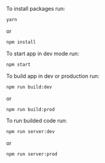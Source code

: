 To install packages run:
```bash
yarn
```
or
```bash
npm install
```

To start app in dev mode run:
```bash
npm start
```

To build app in dev or production run:
```bash
npm run build:dev
```
or
```bash
npm run build:prod
```
To run builded code run:
```bash
npm run server:dev
```
or
```bash
npm run server:prod
```
